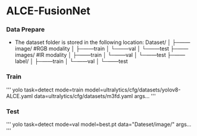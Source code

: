 # ALCE-FusionNet
### Data Prepare
* The dataset folder is stored in the following location:
Dataset/
│
├─—— image/   #RGB modality
│   ├─——train
│   └─——val
│   └─——test
├─—— images/   #IR modality
│   ├─——train
│   └─——val
│   └─——test
├─—— label/
│   ├─——train
│   └─——val
│   └─——test

### Train
'''
yolo task=detect    mode=train    model=ultralytics/cfg/datasets/yolov8-ALCE.yaml   data=ultralytics/cfg/datasets/m3fd.yaml  args...
'''

### Test
'''
yolo task=detect    mode=val    model=best.pt   data="Dateset/image/"   args...
'''
